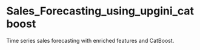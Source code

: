 # Sales_Forecasting_using_upgini_catboost
Time series sales forecasting with enriched features and CatBoost.
